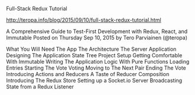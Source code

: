 Full-Stack Redux Tutorial

http://teropa.info/blog/2015/09/10/full-stack-redux-tutorial.html

A Comprehensive Guide to Test-First Development with Redux, React, and Immutable
Posted on Thursday Sep 10, 2015 by Tero Parviainen (@teropa)

What You Will Need
The App
The Architecture
The Server Application
Designing The Application State Tree
Project Setup
Getting Comfortable With Immutable
Writing The Application Logic With Pure Functions
  Loading Entries
  Starting The Vote
  Voting
  Moving to The Next Pair
  Ending The Vote
Introducing Actions and Reducers
A Taste of Reducer Composition
Introducing The Redux Store
Setting up a Socket.io Server
Broadcasting State from a Redux Listener
